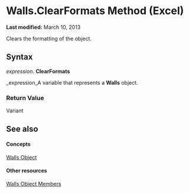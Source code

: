
# Walls.ClearFormats Method (Excel)

 **Last modified:** March 10, 2013

Clears the formatting of the object.

## Syntax

 _expression_. **ClearFormats**

 _expression_A variable that represents a  **Walls** object.


### Return Value

Variant


## See also


#### Concepts


 [Walls Object](9c6f0c5b-dbb8-7d71-44b7-29987e750cd3.md)
#### Other resources


 [Walls Object Members](1361366d-6831-3d5c-8b6e-474b1c9d3119.md)
